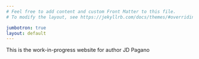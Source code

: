 ```yaml
---
# Feel free to add content and custom Front Matter to this file.
# To modify the layout, see https://jekyllrb.com/docs/themes/#overriding-theme-defaults

jumbotron: true
layout: default
---
```



<p class="lead">
  This is the work-in-progress website for author JD Pagano
</p>

